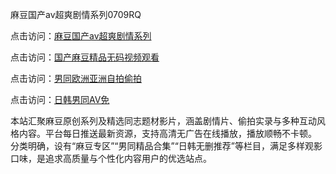 麻豆国产av超爽剧情系列0709RQ

点击访问：<a href="https://heiliaoxqkkct.pages.dev/">麻豆国产av超爽剧情系列</a>

点击访问：<a href="https://heiliaoxwd5i8.pages.dev/">国产麻豆精品无码视频观看</a>

点击访问：<a href="https://heiliaowt0d7p.pages.dev/">男同欧洲亚洲自拍偷拍</a>

点击访问：<a href="https://heiliaoga6s9v.pages.dev/">日韩男同AV免</a>

本站汇聚麻豆原创系列及精选同志题材影片，涵盖剧情片、偷拍实录与多种互动风格内容。平台每日推送最新资源，支持高清无广告在线播放，播放顺畅不卡顿。  
分类明确，设有“麻豆专区”“男同精品合集”“日韩无删推荐”等栏目，满足多样观影口味，是追求高质量与个性化内容用户的优选站点。

<span style="display:none;">[Canonical link](https://github.com/W20250709/W20250709 ）</span>
